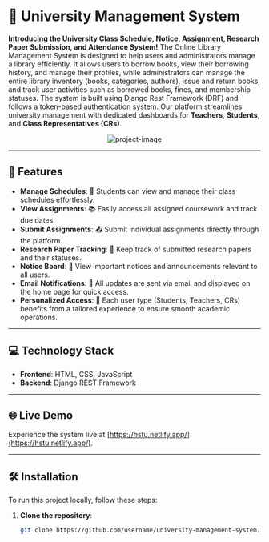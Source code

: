 # 🌟 University Management System

**Introducing the University Class Schedule, Notice, Assignment, Research Paper Submission, and Attendance System!**
The Online Library Management System is designed to help users and administrators manage a library efficiently. It allows users to borrow books, view their borrowing history, and manage their profiles, while administrators can manage the entire library inventory (books, categories, authors), issue and return books, and track user activities such as borrowed books, fines, and membership statuses. The system is built using Django Rest Framework (DRF) and follows a token-based authentication system.
Our platform streamlines university management with dedicated dashboards for **Teachers**, **Students**, and **Class Representatives (CRs)**. 

<p align="center"><img src="https://i.ibb.co.com/qMhcXzP/all-devices-black.png" alt="project-image"></p>

---

## 🚀 Features

- **Manage Schedules**: 📅 Students can view and manage their class schedules effortlessly.
- **View Assignments**: 📚 Easily access all assigned coursework and track due dates.
- **Submit Assignments**: 📤 Submit individual assignments directly through the platform.
- **Research Paper Tracking**: 📑 Keep track of submitted research papers and their statuses.
- **Notice Board**: 📣 View important notices and announcements relevant to all users.
- **Email Notifications**: 📧 All updates are sent via email and displayed on the home page for quick access.
- **Personalized Access**: 👥 Each user type (Students, Teachers, CRs) benefits from a tailored experience to ensure smooth academic operations.

---

## 💻 Technology Stack

- **Frontend**: HTML, CSS, JavaScript
- **Backend**: Django REST Framework

---

## 🌐 Live Demo

Experience the system live at [https://hstu.netlify.app/](https://hstu.netlify.app/).

---

## 🛠️ Installation

To run this project locally, follow these steps:

1. **Clone the repository**:
   ```bash
   git clone https://github.com/username/university-management-system.git
